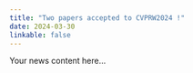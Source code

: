 ```yaml
---
title: "Two papers accepted to CVPRW2024 !"
date: 2024-03-30
linkable: false
---
```

Your news content here...
